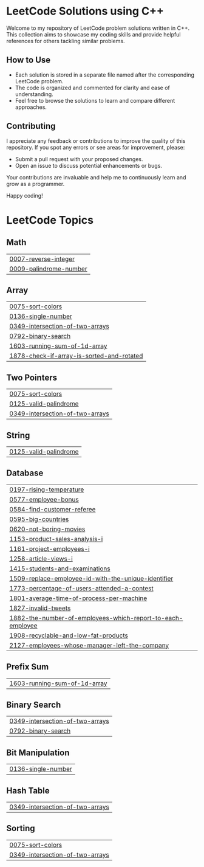 # LeetCode Solutions using C++
Welcome to my repository of LeetCode problem solutions written in C++. This collection aims to showcase my coding skills and provide helpful references for others tackling similar problems.

## How to Use
- Each solution is stored in a separate file named after the corresponding LeetCode problem.
- The code is organized and commented for clarity and ease of understanding.
- Feel free to browse the solutions to learn and compare different approaches.

## Contributing
I appreciate any feedback or contributions to improve the quality of this repository. If you spot any errors or see areas for improvement, please:
- Submit a pull request with your proposed changes.
- Open an issue to discuss potential enhancements or bugs.

Your contributions are invaluable and help me to continuously learn and grow as a programmer.

Happy coding!

<!---LeetCode Topics Start-->
# LeetCode Topics
## Math
|  |
| ------- |
| [0007-reverse-integer](https://github.com/khushi747/LeetCode/tree/master/0007-reverse-integer) |
| [0009-palindrome-number](https://github.com/khushi747/LeetCode/tree/master/0009-palindrome-number) |
## Array
|  |
| ------- |
| [0075-sort-colors](https://github.com/khushi747/LeetCode/tree/master/0075-sort-colors) |
| [0136-single-number](https://github.com/khushi747/LeetCode/tree/master/0136-single-number) |
| [0349-intersection-of-two-arrays](https://github.com/khushi747/LeetCode/tree/master/0349-intersection-of-two-arrays) |
| [0792-binary-search](https://github.com/khushi747/LeetCode/tree/master/0792-binary-search) |
| [1603-running-sum-of-1d-array](https://github.com/khushi747/LeetCode/tree/master/1603-running-sum-of-1d-array) |
| [1878-check-if-array-is-sorted-and-rotated](https://github.com/khushi747/LeetCode/tree/master/1878-check-if-array-is-sorted-and-rotated) |
## Two Pointers
|  |
| ------- |
| [0075-sort-colors](https://github.com/khushi747/LeetCode/tree/master/0075-sort-colors) |
| [0125-valid-palindrome](https://github.com/khushi747/LeetCode/tree/master/0125-valid-palindrome) |
| [0349-intersection-of-two-arrays](https://github.com/khushi747/LeetCode/tree/master/0349-intersection-of-two-arrays) |
## String
|  |
| ------- |
| [0125-valid-palindrome](https://github.com/khushi747/LeetCode/tree/master/0125-valid-palindrome) |
## Database
|  |
| ------- |
| [0197-rising-temperature](https://github.com/khushi747/LeetCode/tree/master/0197-rising-temperature) |
| [0577-employee-bonus](https://github.com/khushi747/LeetCode/tree/master/0577-employee-bonus) |
| [0584-find-customer-referee](https://github.com/khushi747/LeetCode/tree/master/0584-find-customer-referee) |
| [0595-big-countries](https://github.com/khushi747/LeetCode/tree/master/0595-big-countries) |
| [0620-not-boring-movies](https://github.com/khushi747/LeetCode/tree/master/0620-not-boring-movies) |
| [1153-product-sales-analysis-i](https://github.com/khushi747/LeetCode/tree/master/1153-product-sales-analysis-i) |
| [1161-project-employees-i](https://github.com/khushi747/LeetCode/tree/master/1161-project-employees-i) |
| [1258-article-views-i](https://github.com/khushi747/LeetCode/tree/master/1258-article-views-i) |
| [1415-students-and-examinations](https://github.com/khushi747/LeetCode/tree/master/1415-students-and-examinations) |
| [1509-replace-employee-id-with-the-unique-identifier](https://github.com/khushi747/LeetCode/tree/master/1509-replace-employee-id-with-the-unique-identifier) |
| [1773-percentage-of-users-attended-a-contest](https://github.com/khushi747/LeetCode/tree/master/1773-percentage-of-users-attended-a-contest) |
| [1801-average-time-of-process-per-machine](https://github.com/khushi747/LeetCode/tree/master/1801-average-time-of-process-per-machine) |
| [1827-invalid-tweets](https://github.com/khushi747/LeetCode/tree/master/1827-invalid-tweets) |
| [1882-the-number-of-employees-which-report-to-each-employee](https://github.com/khushi747/LeetCode/tree/master/1882-the-number-of-employees-which-report-to-each-employee) |
| [1908-recyclable-and-low-fat-products](https://github.com/khushi747/LeetCode/tree/master/1908-recyclable-and-low-fat-products) |
| [2127-employees-whose-manager-left-the-company](https://github.com/khushi747/LeetCode/tree/master/2127-employees-whose-manager-left-the-company) |
## Prefix Sum
|  |
| ------- |
| [1603-running-sum-of-1d-array](https://github.com/khushi747/LeetCode/tree/master/1603-running-sum-of-1d-array) |
## Binary Search
|  |
| ------- |
| [0349-intersection-of-two-arrays](https://github.com/khushi747/LeetCode/tree/master/0349-intersection-of-two-arrays) |
| [0792-binary-search](https://github.com/khushi747/LeetCode/tree/master/0792-binary-search) |
## Bit Manipulation
|  |
| ------- |
| [0136-single-number](https://github.com/khushi747/LeetCode/tree/master/0136-single-number) |
## Hash Table
|  |
| ------- |
| [0349-intersection-of-two-arrays](https://github.com/khushi747/LeetCode/tree/master/0349-intersection-of-two-arrays) |
## Sorting
|  |
| ------- |
| [0075-sort-colors](https://github.com/khushi747/LeetCode/tree/master/0075-sort-colors) |
| [0349-intersection-of-two-arrays](https://github.com/khushi747/LeetCode/tree/master/0349-intersection-of-two-arrays) |
<!---LeetCode Topics End-->